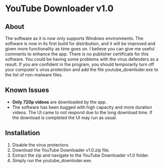 # YouTube Downloader v1.0

## About

The software as it is now only supports Windows environments. The software is now in its first build for distribution, 
and it will be improved and given more functionality as time goes on. I believe you can give me useful comments to 
enhance the app. There is no publisher certificate for this software. You could be having some problems with the virus 
defenders as a result. If you are confident in the program, you should temporarily turn off your computer's virus 
protection and add the file youtube_downloder.exe to the list of non-malware files.

## Known Issues

* **Only 720p videos** are downloaded by the app.
* The software has been bugged with high capacity and more duration videos. The UI came to not respond due to the long 
download time. If the download is completed the UI may run as usual.

## Installation

1. Disable the virus protectors. 
2. Download the YouTube Downloader v1.0.zip file.
3. Extract the zip and navigate to the YouTube Downloader v1.0 folder.
4. Simply run the youtube_downloder.exe.